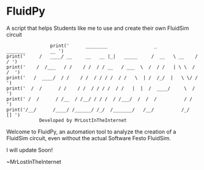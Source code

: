 # FluidPy
A script that helps Students like me to use and create their own FluidSim circuit

                
                    print('      ________                 _               _______         __ ')
    print('     /   ____/ __     __   __ |_|   _____     /  __   \ __    / / ')
    print('    /  /___   / /    / /  / / __   / ___  \  /  / /   | \ \  / /  ')
    print('   /  ____/  / /    / /  / / / /  / /   \  | /  /_/  |   \ \/ /   ')
    print('  /  /      / /    / /  / / / /  / /   |  |  /  ____/     \  /    ')
    print(' /  /      / /__  / /__/ / / /  / /___/  /  /  /          / /     ')
    print('/__/      /____/ /______/ /_/  /_______/   /__/          /_/   [] ')
                Developed by MrLostInTheInternet
                
Welcome to FluidPy, an automation tool to analyze the creation of a FluidSim circuit, 
even without the actual Software Festo FluidSim.


I will update Soon!







~MrLostInTheInternet
